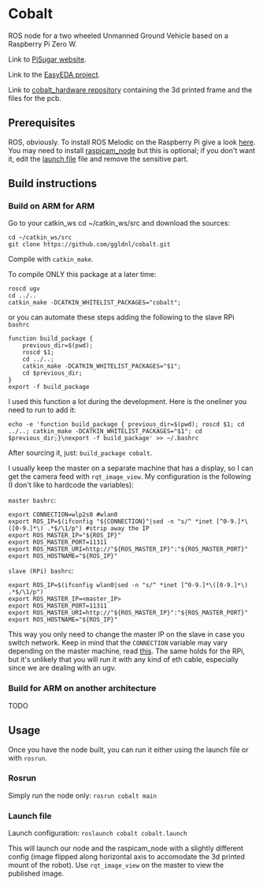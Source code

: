 # Cobalt

ROS node for a two wheeled Unmanned Ground Vehicle based on a Raspberry Pi Zero W.

Link to [PiSugar website](https://www.pisugar.com/).

Link to the [EasyEDA project](https://u.easyeda.com/account/user/projects/index/detail?project=1f5f350c7c974c4f834d326827976b48&folder=all).

Link to [cobalt_hardware repository]() containing the 3d printed frame and the files for the pcb.

## Prerequisites

ROS, obviously. To install ROS Melodic on the Raspberry Pi give a look [here](docs/raspberry_setup/README.md).
You may need to install [raspicam_node](https://github.com/UbiquityRobotics/raspicam_node) but this is optional; if you don't want it, edit the [launch file](launch/cobalt.launch) file and remove the sensitive part.

## Build instructions

### Build on ARM for ARM

Go to your catkin_ws cd ~/catkin_ws/src and download the sources:
```
cd ~/catkin_ws/src
git clone https://github.com/ggldnl/cobalt.git
```

Compile with `catkin_make`.

To compile ONLY this package at a later time:
```
roscd ugv
cd ../..
catkin_make -DCATKIN_WHITELIST_PACKAGES="cobalt";
```

or you can automate these steps adding the following to the slave RPi `bashrc`
```
function build_package { 
    previous_dir=$(pwd); 
    roscd $1; 
    cd ../..; 
    catkin_make -DCATKIN_WHITELIST_PACKAGES="$1"; 
    cd $previous_dir;
}
export -f build_package
```
I used this function a lot during the development. Here is the oneliner you need to run to add it:

```
echo -e 'function build_package { previous_dir=$(pwd); roscd $1; cd ../..; catkin_make -DCATKIN_WHITELIST_PACKAGES="$1"; cd $previous_dir;}\nexport -f build_package' >> ~/.bashrc
```

After sourcing it, just: `build_package cobalt`.

I usually keep the master on a separate machine that has a display, so I can get the camera feed with `rqt_image_view`.
My configuration is the following (I don't like to hardcode the variables):

`master bashrc`:
```
export CONNECTION=wlp2s0 #wlan0
export ROS_IP=$(ifconfig "${CONNECTION}"|sed -n "s/^ *inet [^0-9.]*\([0-9.]*\) .*$/\1/p") #strip away the IP
export ROS_MASTER_IP="${ROS_IP}"
export ROS_MASTER_PORT=11311
export ROS_MASTER_URI=http://"${ROS_MASTER_IP}":"${ROS_MASTER_PORT}"
export ROS_HOSTNAME="${ROS_IP}"

```

`slave (RPi) bashrc`:
```
export ROS_IP=$(ifconfig wlan0|sed -n "s/^ *inet [^0-9.]*\([0-9.]*\) .*$/\1/p")
export ROS_MASTER_IP=<master_IP>
export ROS_MASTER_PORT=11311
export ROS_MASTER_URI=http://"${ROS_MASTER_IP}":"${ROS_MASTER_PORT}"
export ROS_HOSTNAME="${ROS_IP}"
```

This way you only need to change the master IP on the slave in case you switch
network. Keep in mind that the `CONNECTION` variable may vary depending on the master machine, read [this](https://www.freedesktop.org/wiki/Software/systemd/PredictableNetworkInterfaceNames/). The same holds for the RPi, but it's unlikely that you will run it with any kind of eth cable, especially since we are dealing with an ugv.

### Build for ARM on another architecture

TODO

## Usage

Once you have the node built, you can run it either using the launch file or with `rosrun`.

### Rosrun

Simply run the node only:
`rosrun cobalt main`

### Launch file

Launch configuration:
`roslaunch cobalt cobalt.launch`

This will launch our node and the raspicam_node with a slightly different config (image flipped along horizontal axis to accomodate the 3d printed mount of the robot).
Use `rqt_image_view` on the master to view the published image.
